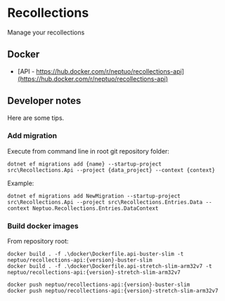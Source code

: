 # Recollections
Manage your recollections

## Docker
 - [API - https://hub.docker.com/r/neptuo/recollections-api](https://hub.docker.com/r/neptuo/recollections-api)

## Developer notes
Here are some tips.

### Add migration
Execute from command line in root git repository folder:
```
dotnet ef migrations add {name} --startup-project src\Recollections.Api --project {data_project} --context {context}
```

Example:
```
dotnet ef migrations add NewMigration --startup-project src\Recollections.Api --project src\Recollections.Entries.Data --context Neptuo.Recollections.Entries.DataContext
```

### Build docker images
From repository root:
```
docker build . -f .\docker\Dockerfile.api-buster-slim -t neptuo/recollections-api:{version}-buster-slim
docker build . -f .\docker\Dockerfile.api-stretch-slim-arm32v7 -t neptuo/recollections-api:{version}-stretch-slim-arm32v7

docker push neptuo/recollections-api:{version}-buster-slim
docker push neptuo/recollections-api:{version}-stretch-slim-arm32v7
```
